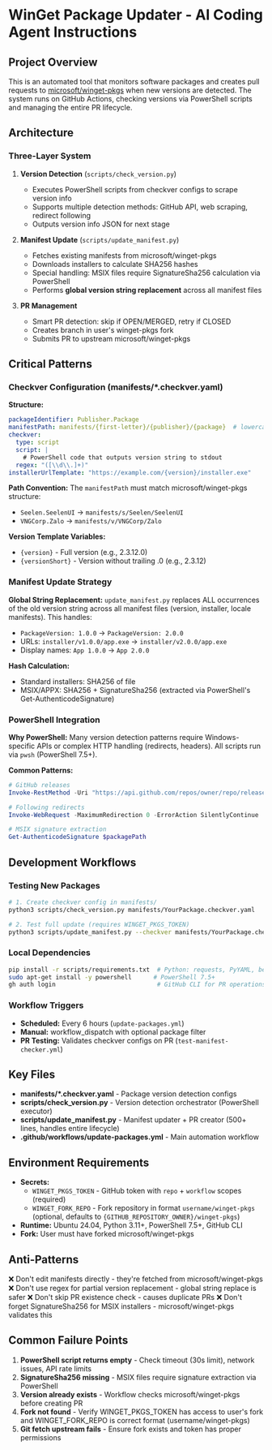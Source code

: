 # WinGet Package Updater - AI Coding Agent Instructions

## Project Overview

This is an automated tool that monitors software packages and creates pull requests to [microsoft/winget-pkgs](https://github.com/microsoft/winget-pkgs) when new versions are detected. The system runs on GitHub Actions, checking versions via PowerShell scripts and managing the entire PR lifecycle.

## Architecture

### Three-Layer System

1. **Version Detection** (`scripts/check_version.py`)
   - Executes PowerShell scripts from checkver configs to scrape version info
   - Supports multiple detection methods: GitHub API, web scraping, redirect following
   - Outputs version info JSON for next stage

2. **Manifest Update** (`scripts/update_manifest.py`)
   - Fetches existing manifests from microsoft/winget-pkgs
   - Downloads installers to calculate SHA256 hashes
   - Special handling: MSIX files require SignatureSha256 calculation via PowerShell
   - Performs **global version string replacement** across all manifest files

3. **PR Management**
   - Smart PR detection: skip if OPEN/MERGED, retry if CLOSED
   - Creates branch in user's winget-pkgs fork
   - Submits PR to upstream microsoft/winget-pkgs

## Critical Patterns

### Checkver Configuration (manifests/*.checkver.yaml)

**Structure:**
```yaml
packageIdentifier: Publisher.Package
manifestPath: manifests/{first-letter}/{publisher}/{package}  # lowercase first letter
checkver:
  type: script
  script: |
    # PowerShell code that outputs version string to stdout
  regex: "([\\d\\.]+)"
installerUrlTemplate: "https://example.com/{version}/installer.exe"
```

**Path Convention:** The `manifestPath` must match microsoft/winget-pkgs structure:
- `Seelen.SeelenUI` → `manifests/s/Seelen/SeelenUI`
- `VNGCorp.Zalo` → `manifests/v/VNGCorp/Zalo`

**Version Template Variables:**
- `{version}` - Full version (e.g., 2.3.12.0)
- `{versionShort}` - Version without trailing .0 (e.g., 2.3.12)

### Manifest Update Strategy

**Global String Replacement:** `update_manifest.py` replaces ALL occurrences of the old version string across all manifest files (version, installer, locale manifests). This handles:
- `PackageVersion: 1.0.0` → `PackageVersion: 2.0.0`
- URLs: `installer/v1.0.0/app.exe` → `installer/v2.0.0/app.exe`
- Display names: `App 1.0.0` → `App 2.0.0`

**Hash Calculation:**
- Standard installers: SHA256 of file
- MSIX/APPX: SHA256 + SignatureSha256 (extracted via PowerShell's Get-AuthenticodeSignature)

### PowerShell Integration

**Why PowerShell:** Many version detection patterns require Windows-specific APIs or complex HTTP handling (redirects, headers). All scripts run via `pwsh` (PowerShell 7.5+).

**Common Patterns:**
```powershell
# GitHub releases
Invoke-RestMethod -Uri "https://api.github.com/repos/owner/repo/releases/latest"

# Following redirects
Invoke-WebRequest -MaximumRedirection 0 -ErrorAction SilentlyContinue

# MSIX signature extraction
Get-AuthenticodeSignature $packagePath
```

## Development Workflows

### Testing New Packages

```bash
# 1. Create checkver config in manifests/
python3 scripts/check_version.py manifests/YourPackage.checkver.yaml

# 2. Test full update (requires WINGET_PKGS_TOKEN)
python3 scripts/update_manifest.py --checkver manifests/YourPackage.checkver.yaml
```

### Local Dependencies

```bash
pip install -r scripts/requirements.txt  # Python: requests, PyYAML, beautifulsoup4
sudo apt-get install -y powershell      # PowerShell 7.5+
gh auth login                            # GitHub CLI for PR operations
```

### Workflow Triggers

- **Scheduled:** Every 6 hours (`update-packages.yml`)
- **Manual:** workflow_dispatch with optional package filter
- **PR Testing:** Validates checkver configs on PR (`test-manifest-checker.yml`)

## Key Files

- **manifests/*.checkver.yaml** - Package version detection configs
- **scripts/check_version.py** - Version detection orchestrator (PowerShell executor)
- **scripts/update_manifest.py** - Manifest updater + PR creator (500+ lines, handles entire lifecycle)
- **.github/workflows/update-packages.yml** - Main automation workflow

## Environment Requirements

- **Secrets:** 
  - `WINGET_PKGS_TOKEN` - GitHub token with `repo` + `workflow` scopes (required)
  - `WINGET_FORK_REPO` - Fork repository in format `username/winget-pkgs` (optional, defaults to `{GITHUB_REPOSITORY_OWNER}/winget-pkgs`)
- **Runtime:** Ubuntu 24.04, Python 3.11+, PowerShell 7.5+, GitHub CLI
- **Fork:** User must have forked microsoft/winget-pkgs

## Anti-Patterns

❌ Don't edit manifests directly - they're fetched from microsoft/winget-pkgs
❌ Don't use regex for partial version replacement - global string replace is safer
❌ Don't skip PR existence check - causes duplicate PRs
❌ Don't forget SignatureSha256 for MSIX installers - microsoft/winget-pkgs validates this

## Common Failure Points

1. **PowerShell script returns empty** - Check timeout (30s limit), network issues, API rate limits
2. **SignatureSha256 missing** - MSIX files require signature extraction via PowerShell
3. **Version already exists** - Workflow checks microsoft/winget-pkgs before creating PR
4. **Fork not found** - Verify WINGET_PKGS_TOKEN has access to user's fork and WINGET_FORK_REPO is correct format (username/winget-pkgs)
5. **Git fetch upstream fails** - Ensure fork exists and token has proper permissions
